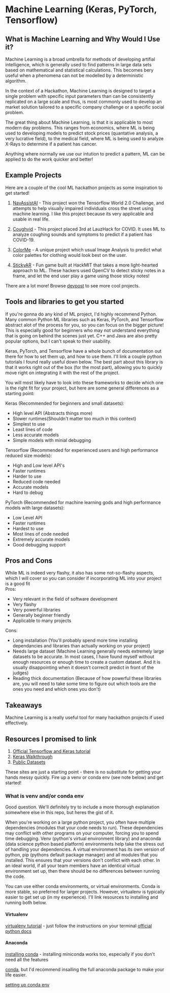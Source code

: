 # Machine Learning (Keras, PyTorch, Tensorflow)

## What is Machine Learning and Why Would I Use it?
Machine Learning is a broad umbrella for methods of developing artifial intelligence, which is generally used to find patterns in large data sets based on mathematical and statistical calculations. This becomes bery useful when a phenomena can not be modelled by a deterministic algorithm.   

In the context of a Hackathon, Machine Learning is designed to target a single problem with specific input parameters than can be consistently replicated on a large scale and thus, is most commonly used to develop an market solution tailored to a specific company challenge or a specific social problem. 

The great thing about Machine Learning, is that it is applicable to most modern day problems. This ranges from economics, where ML is being used to developing models to predict stock prices (quantative analysis, a very lucrative field), to the medical field, where ML is being used to analyze X-Rays to determine if a patient has cancer.

Anything where normally we use our intution to predict a pattern, ML can be applied to do the work quicker and better!

## Example Projects
Here are a couple of the cool ML hackathon projects as some inspiration to get started!

1. [NavAssistAI](https://devpost.com/software/navassistai) - This project won the Tensorflow World 2.0 Challenge, and attempts to help visually impaired individuals cross the street using machine learning. I like this project because its very applicable and usable in real life. 

2. [Coughvid](https://devpost.com/software/coughvid-ai-based-app-for-covid-19-screening-using-coughing) - This project placed 3rd at LauzHack for COVID. It uses ML to analyze coughing sounds and symptoms to predict if a patient has COVID-19.

3. [ColorMe](https://devpost.com/software/colorme-50fz68) - A unique project which usual Image Analysis to predict what color palettes for clothing would look best on the user.

4. [StickyAR](https://devpost.com/software/stickyar) - Fun game built at HackMIT that takes a more light-hearted approach to ML. These hackers used OpenCV to detect sticky notes in a frame, and let the end user play a game using those sticky notes!

There are a lot more! Browse [devpost](https://devpost.com) to see more cool projects. 

## Tools and libraries to get you started
If you're gonna do any kind of ML project, I'd highly recommend Python. Many common Python ML libraries such as Keras, PyTorch, and Tensorflow abstract alot of the process for you, so you can focus on the bigger picture! This is especially good for beginners who may not understand everything that is going on behind the scenes just yet. C++ and Java are also pretty popular options, but I can't speak to their usability.

Keras, PyTorch, and Tensorflow have a whole bunch of documentation out there for how to set them up, and how to use them. I'll link a couple python tutorials I found really useful down below. The best part about this library is that it works right out of the box (for the most part), allowing you to quickly move right on integrating it with the rest of the project.

You will most likely have to look into these frameworks to decide which one is the right fit for your project, but here are some general differences as a starting point:

Keras (Recommended for beginners and small datasets):
  - High level API (Abstracts things more)
  - Slower runtimes(Shouldn't matter too much in this context)
  - Simplest to use
  - Least lines of code
  - Less accurate models
  - Simple models with minial debugging  
  
Tensorflow (Recommended for experienced users and high performance reduced size models):
  - High and Low level API's
  - Faster runtimes
  - Harder to use
  - Reduced code needed
  - Accurate models
  - Hard to debug  
  
 PyTorch (Recommended for machine learning gods and high performance models with large datasets):
  - Low Level API
  - Faster runtimes
  - Hardest to use
  - Most lines of code needed
  - Extremely accurate models
  - Good debugging support
  

## Pros and Cons
While ML is indeed very flashy, it also has some not-so-flashy aspects, which I will cover so you can consider if incorporating ML into your project is a good fit  
Pros:
  - Very relevant in the field of software development
  - Very flashy
  - Very powerful libraries
  - Generally beginner friendly
  - Applicable to many projects  
  
Cons:
  - Long installation (You'll probably spend more time installing dependancies and libraries than actually working on your project)
  - Needs large dataset (Machine Learning generally needs extremely large datasets to be accurate. In most cases, I have found myself       without enough resources or enough time to create a custom dataset. And it is usually disappointing when it doesn't correclt           predict in front of the judges)
  - Reading thick documentation (Because of how powerful these libraries are, you will need to take some time to figure out which tools     are the ones you need and which ones you don't)

## Takeaways
Machine Learning is a really useful tool for many hackathon projects if used effectively. 

## Resources I promised to link
1. [Official Tensorflow and Keras tutorial](https://www.tensorflow.org/tutorials)
2. [Keras Walkthrough](https://medium.com/@cyrilivargarcia/tensorflow-and-keras-a-beginners-tutorial-by-a-beginner-abd4c90f814f)
3. [Public Datasets](https://medium.com/towards-artificial-intelligence/the-50-best-public-datasets-for-machine-learning-d80e9f030279)

These sites are just a starting point - there is no substitute for getting your hands messy quickly. Fire up a venv or conda env (see note below) and get started! 

### What is venv and/or conda env
Good question. We'll definitely try to include a more thorough explanation somewhere else in this repo, but heres the gist of it. 

When you're working on a large python project, you often have multiple dependencies (modules that your code needs to run). These dependencies may conflict with other programs on your computer, forcing you to spend time debugging. Venv (python's virtual environment library) and anaconda (data science python based platform) environments help take the stress out of handling your dependencies. A virtual environment has its own version of python, pip (pythons default package manager) and all modules that you installed. This ensures that your versions don't conflict with each other. In an ideal world, if all your team members have an identical virtual environment set up, then there should be no differences between running the code. 

You can use either conda environments, or virtual environments. Conda is more stable, so preferred for larger projects. However, virtualenv is typically easier to get set up (in my experience). I'll link resources to installing and running both below. 

#### Virtualenv
[virtualenv tutorial](https://www.pythonforbeginners.com/basics/how-to-use-python-virtualenv) - just follow the instructions on your terminal
[official python docs](https://virtualenv.pypa.io/en/latest/)

#### Anaconda
[installing conda](https://docs.conda.io/projects/conda/en/latest/user-guide/install/) - installing miniconda works too, especially if you don't need all the features 

[conda](https://stackoverflow.com/questions/45421163/anaconda-vs-miniconda), but I'd recommend insalling the full anaconda package to make your life easier. 

[setting up conda env](https://uoa-eresearch.github.io/eresearch-cookbook/recipe/2014/11/20/conda/)



